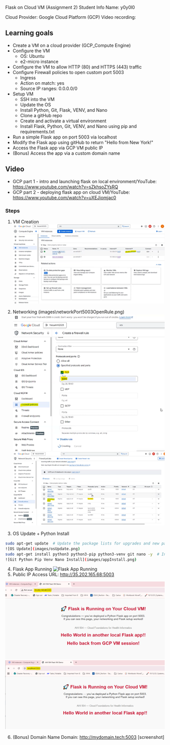 Flask on Cloud VM (Assignment 2)
Student Info
Name: y0y0l0

Cloud Provider: Google Cloud Platform (GCP)
Video recording:

## Learning goals
- Create a VM on a cloud provider (GCP_Compute Engine)
- Configure the VM 
    - OS: Ubuntu
    - e2-micro instance
- Configure the VM to allow HTTP (80) and HTTPS (443) traffic
- Configure Firewall policies to open custom port 5003
    - Ingress
    - Action on match: yes
    - Source IP ranges: 0.0.0.0/0
- Setup VM
    - SSH into the VM
    - Update the OS
    - Install Python, Git, Flask, VENV, and Nano
    - Clone a gitHub repo
    - Create and activate a virtual environment
    - Install Flask, Python, Git, VENV, and Nano using pip and requirements.txt
- Run a simple Flask app on port 5003 via localhost
- Modify the Flask app using gitHub to return "Hello from New York!"
- Access the Flask app via GCP VM public IP
- (Bonus) Access the app via a custom domain name

## Video
- GCP part 1 - intro and launching flask on local environment/YouTube: <https://www.youtube.com/watch?v=sZkhsoZYsRQ>
- GCP part 2 - deploying flask app on cloud VM/YouTube: <https://www.youtube.com/watch?v=uXEJiomjac0>
### Steps
1. VM Creation
![Screenshot of VM Creation](images/vmCreation.png)

2. Networking (images\networkPort5003OpenRule.png)
![Networking (Port 5003 Open)](images/networkPort5003OpenRule.png)
![Firewall Policy (Port 5003 Open)](images/firewallPort5003OpenRule.png)
3. OS Update + Python Install
```bash
sudo apt-get update  # Update the package lists for upgrades and new packages
![OS Update](images/osUpdate.png)
sudo apt-get install python3 python3-pip python3-venv git nano -y  # Install Python3, pip, venv, git, and nano
![Git Python Pip Venv Nano Install](images/appInstall.png)
```

4. Flask App Running
![Flask App Running](images/flaskAppRunning.png)
5. Public IP Access
URL: http://35.202.165.68:5003

![Public IP Access](images/publicIP.png)
![localhost IP Access](images/localhostIP.png)

6. (Bonus) Domain Name
Domain: http://mydomain.tech:5003
[screenshot]